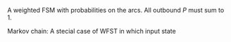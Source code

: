 
A weighted FSM with probabilities on the arcs. All outbound $P$ must sum to 1.

Markov chain: A stecial case of WFST in which input state 